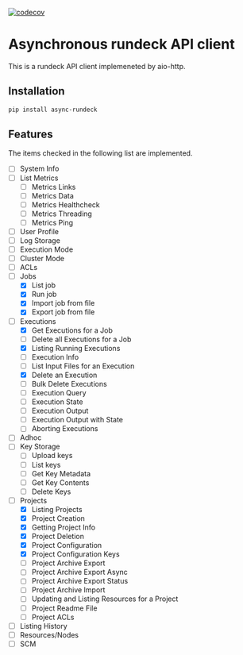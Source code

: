 [![codecov](https://codecov.io/gh/elda27/async_rundeck/branch/main/graph/badge.svg?token=wo3QBnKsKX)](https://codecov.io/gh/elda27/async_rundeck)


# Asynchronous rundeck API client
This is a rundeck API client implemeneted by aio-http.

## Installation
```bash
pip install async-rundeck
```

## Features
The items checked in the following list are implemented.

- [ ] System Info
- [ ] List Metrics
  - [ ] Metrics Links
  - [ ] Metrics Data
  - [ ] Metrics Healthcheck
  - [ ] Metrics Threading
  - [ ] Metrics Ping
- [ ] User Profile
- [ ] Log Storage
- [ ] Execution Mode
- [ ] Cluster Mode
- [ ] ACLs
- [ ] Jobs
  - [x] List job
  - [x] Run job
  - [x] Import job from file
  - [x] Export job from file
- [ ] Executions
  - [x] Get Executions for a Job
  - [ ] Delete all Executions for a Job
  - [x] Listing Running Executions
  - [ ] Execution Info
  - [ ] List Input Files for an Execution
  - [x] Delete an Execution
  - [ ] Bulk Delete Executions
  - [ ] Execution Query
  - [ ] Execution State
  - [ ] Execution Output
  - [ ] Execution Output with State
  - [ ] Aborting Executions
- [ ] Adhoc
- [ ] Key Storage
  - [ ] Upload keys
  - [ ] List keys
  - [ ] Get Key Metadata
  - [ ] Get Key Contents
  - [ ] Delete Keys
- [ ] Projects
  - [x] Listing Projects
  - [x] Project Creation
  - [x] Getting Project Info
  - [x] Project Deletion
  - [x] Project Configuration
  - [x] Project Configuration Keys
  - [ ] Project Archive Export
  - [ ] Project Archive Export Async
  - [ ] Project Archive Export Status
  - [ ] Project Archive Import
  - [ ] Updating and Listing Resources for a Project
  - [ ] Project Readme File
  - [ ] Project ACLs
- [ ] Listing History
- [ ] Resources/Nodes
- [ ] SCM
